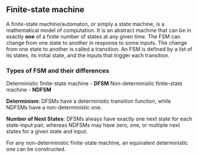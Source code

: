 ## Finite-state machine
A finite-state machine/automaton, or simply a state machine, is a mathematical model of computation. It is an abstract machine that can be in exactly **one** of a finite number of states at any given time. The FSM can change from one state to another in response to some inputs. The change from one state to another is called a transition. An FSM is defined by a list of its states, its initial state, and the inputs that trigger each transition. 

### Types of FSM and their differences
Deterministic finite-state machine - **DFSM**
Non-deterministic finite-state machine - **NDFSM**

**Determinism**: DFSMs have a deterministic transition function, while NDFSMs have a non-deterministic one.

**Number of Next States**: DFSMs always have exactly one next state for each state-input pair, whereas NDFSMs may have zero, one, or multiple next states for a given state and input.

For any non-deterministic finite-state machine, an equivalent deterministic one can be constructed.
<script>
MathJax = {
  tex: {
    inlineMath: [["$", "$"], ["\\(", "\\)"]]
  }
};
</script>
<script id="MathJax-script" async src="https://cdn.jsdelivr.net/npm/mathjax@3/es5/tex-chtml.js"></script>
